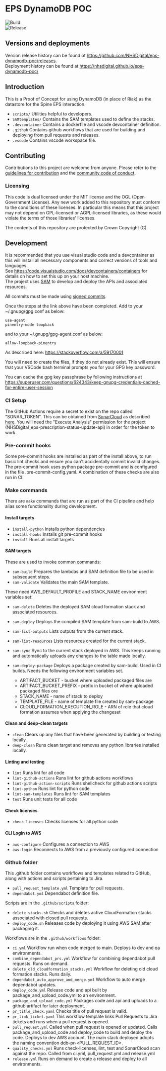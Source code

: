 # EPS DynamoDB POC

![Build](https://github.com/NHSDigital/eps-dynamodb-poc/actions/workflows/ci.yml/badge.svg?branch=main)  
![Release](https://github.com/NHSDigital/eps-dynamodb-poc/actions/workflows/release.yml/badge.svg?branch=main)

## Versions and deployments

Version release history can be found ot https://github.com/NHSDigital/eps-dynamodb-poc/releases.  
Deployment history can be found at https://nhsdigital.github.io/eps-dynamodb-poc/

## Introduction

This is a Proof of Concept for using DynamoDB (in place of Riak) as the datastore for the Spine EPS interaction.

- `scripts/` Utilities helpful to developers.
- `SAMtemplates/` Contains the SAM templates used to define the stacks.
- `.devcontainer` Contains a dockerfile and vscode devcontainer definition.
- `.github` Contains github workflows that are used for building and deploying from pull requests and releases.
- `.vscode` Contains vscode workspace file.

## Contributing
Contributions to this project are welcome from anyone. Please refer to the [guidelines for contribution](./CONTRIBUTING.md) and the [community code of conduct](./CODE_OF_CONDUCT.md).

### Licensing

This code is dual licensed under the MIT license and the OGL (Open Government License). Any new work added to this repository must conform to the conditions of these licenses. In particular this means that this project may not depend on GPL-licensed or AGPL-licensed libraries, as these would violate the terms of those libraries' licenses.

The contents of this repository are protected by Crown Copyright (C).

## Development

It is recommended that you use visual studio code and a devcontainer as this will install all necessary components and correct versions of tools and languages.  
See https://code.visualstudio.com/docs/devcontainers/containers for details on how to set this up on your host machine.  
The project uses [SAM](https://aws.amazon.com/serverless/sam/) to develop and deploy the APIs and associated resources.

All commits must be made using [signed commits](https://docs.github.com/en/authentication/managing-commit-signature-verification/signing-commits).

Once the steps at the link above have been completed. Add to your ~/.gnupg/gpg.conf as below:

```
use-agent
pinentry-mode loopback
```

and to your ~/.gnupg/gpg-agent.conf as below:

```
allow-loopback-pinentry
```

As described here:
https://stackoverflow.com/a/59170001

You will need to create the files, if they do not already exist.
This will ensure that your VSCode bash terminal prompts you for your GPG key password.

You can cache the gpg key passphrase by following instructions at https://superuser.com/questions/624343/keep-gnupg-credentials-cached-for-entire-user-session

### CI Setup

The GitHub Actions require a secret to exist on the repo called "SONAR_TOKEN".
This can be obtained from [SonarCloud](https://sonarcloud.io/)
as described [here](https://docs.sonarsource.com/sonarqube/latest/user-guide/user-account/generating-and-using-tokens/).
You will need the "Execute Analysis" permission for the project (NHSDigital_eps-prescription-status-update-api) in order for the token to work.

### Pre-commit hooks

Some pre-commit hooks are installed as part of the install above, to run basic lint checks and ensure you can't accidentally commit invalid changes.
The pre-commit hook uses python package pre-commit and is configured in the file .pre-commit-config.yaml.
A combination of these checks are also run in CI.

### Make commands

There are `make` commands that are run as part of the CI pipeline and help alias some functionality during development.

#### Install targets

- `install-python` Installs python dependencies
- `install-hooks` Installs git pre-commit hooks
- `install` Runs all install targets

#### SAM targets

These are used to invoke common commands:

- `sam-build` Prepares the lambdas and SAM definition file to be used in subsequent steps.
- `sam-validate` Validates the main SAM template.

These need AWS_DEFAULT_PROFILE and STACK_NAME environment variables set:

- `sam-delete` Deletes the deployed SAM cloud formation stack and associated resources.
- `sam-deploy` Deploys the compiled SAM template from sam-build to AWS.
- `sam-list-outputs` Lists outputs from the current stack.
- `sam-list-resources` Lists resources created for the current stack.
- `sam-sync` Sync to the current stack deployed in AWS. This keeps running and automatically uploads any changes to the table made locally.

- `sam-deploy-package` Deploys a package created by sam-build. Used in CI builds. Needs the following environment variables set.
  - ARTIFACT_BUCKET - bucket where uploaded packaged files are
  - ARTIFACT_BUCKET_PREFIX - prefix in bucket of where uploaded packaged files ore
  - STACK_NAME - name of stack to deploy
  - TEMPLATE_FILE - name of template file created by sam-package
  - CLOUD_FORMATION_EXECUTION_ROLE - ARN of role that cloud formation assumes when applying the changeset

#### Clean and deep-clean targets

- `clean` Clears up any files that have been generated by building or testing locally.
- `deep-clean` Runs clean target and removes any python libraries installed locally.

#### Linting and testing

- `lint` Runs lint for all code
- `lint-github-actions` Runs lint for github actions workflows
- `lint-github-action-scripts` Runs shellcheck for github actions scripts
- `lint-python` Runs lint for python code
- `lint-sam-templates` Runs lint for SAM templates
- `test` Runs unit tests for all code

#### Check licenses

- `check-licenses` Checks licenses for all python code

#### CLI Login to AWS

- `aws-configure` Configures a connection to AWS
- `aws-login` Reconnects to AWS from a previously configured connection

### Github folder

This .github folder contains workflows and templates related to GitHub, along with actions and scripts pertaining to Jira.

- `pull_request_template.yml` Template for pull requests.
- `dependabot.yml` Dependabot definition file.

Scripts are in the `.github/scripts` folder:

- `delete_stacks.sh` Checks and deletes active CloudFormation stacks associated with closed pull requests.
- `deploy_code.sh` Releases code by deploying it using AWS SAM after packaging it.

Workflows are in the `.github/workflows` folder:

- `ci.yml` Workflow run when code merged to main. Deploys to dev and qa environments.
- `combine_dependabot_prs.yml` Workflow for combining dependabot pull requests. Runs on demand.
- `delete_old_cloudformation_stacks.yml` Workflow for deleting old cloud formation stacks. Runs daily.
- `dependabot_auto_approve_and_merge.yml` Workflow to auto merge dependabot updates.
- `deploy_code.yml` Release code and api built by package_and_upload_code.yml to an environment.
- `package_and_upload_code.yml` Packages code and api and uploads to a github artifact for later deployment.
- `pr_title_check.yaml` Checks title of pull request is valid.
- `pr_link_ticket.yaml` This workflow template links Pull Requests to Jira tickets and runs when a pull request is opened.
- `pull_request.yml` Called when pull request is opened or updated. Calls package_and_upload_code and deploy_code to build and deploy the code. Deploys to dev AWS account. The main stack deployed adopts the naming convention ddb-pr-<PULL_REQUEST_ID>.
- `quality_checks.yml` Runs check-licenses, lint, test and SonarCloud scan against the repo. Called from ci.yml, pull_request.yml and release.yml
- `release.yml` Runs on demand to create a release and deploy to all environments.
